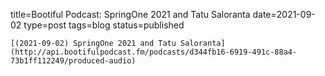 
title=Bootiful Podcast: SpringOne 2021 and Tatu Saloranta
date=2021-09-02
type=post
tags=blog
status=published
~~~~~~
[(2021-09-02) SpringOne 2021 and Tatu Saloranta](http://api.bootifulpodcast.fm/podcasts/d344fb16-6919-491c-88a4-73b1ff112249/produced-audio) 
            